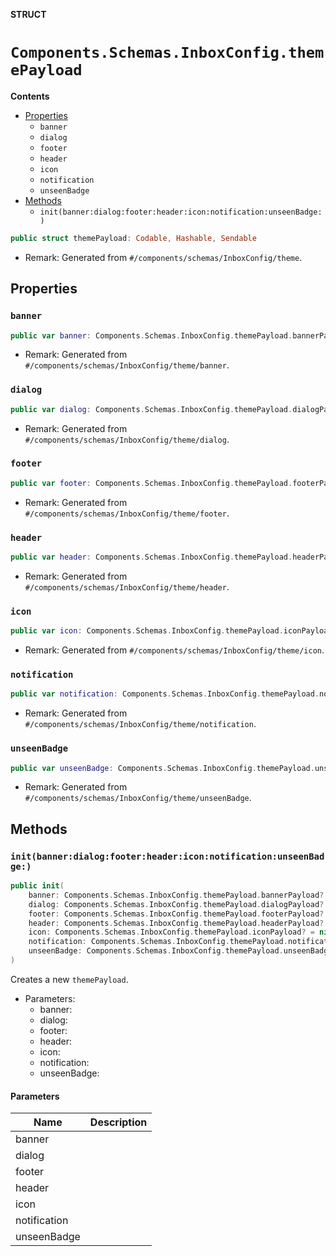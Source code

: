 **STRUCT**

# `Components.Schemas.InboxConfig.themePayload`

**Contents**

- [Properties](#properties)
  - `banner`
  - `dialog`
  - `footer`
  - `header`
  - `icon`
  - `notification`
  - `unseenBadge`
- [Methods](#methods)
  - `init(banner:dialog:footer:header:icon:notification:unseenBadge:)`

```swift
public struct themePayload: Codable, Hashable, Sendable
```

- Remark: Generated from `#/components/schemas/InboxConfig/theme`.

## Properties
### `banner`

```swift
public var banner: Components.Schemas.InboxConfig.themePayload.bannerPayload?
```

- Remark: Generated from `#/components/schemas/InboxConfig/theme/banner`.

### `dialog`

```swift
public var dialog: Components.Schemas.InboxConfig.themePayload.dialogPayload?
```

- Remark: Generated from `#/components/schemas/InboxConfig/theme/dialog`.

### `footer`

```swift
public var footer: Components.Schemas.InboxConfig.themePayload.footerPayload?
```

- Remark: Generated from `#/components/schemas/InboxConfig/theme/footer`.

### `header`

```swift
public var header: Components.Schemas.InboxConfig.themePayload.headerPayload?
```

- Remark: Generated from `#/components/schemas/InboxConfig/theme/header`.

### `icon`

```swift
public var icon: Components.Schemas.InboxConfig.themePayload.iconPayload?
```

- Remark: Generated from `#/components/schemas/InboxConfig/theme/icon`.

### `notification`

```swift
public var notification: Components.Schemas.InboxConfig.themePayload.notificationPayload?
```

- Remark: Generated from `#/components/schemas/InboxConfig/theme/notification`.

### `unseenBadge`

```swift
public var unseenBadge: Components.Schemas.InboxConfig.themePayload.unseenBadgePayload?
```

- Remark: Generated from `#/components/schemas/InboxConfig/theme/unseenBadge`.

## Methods
### `init(banner:dialog:footer:header:icon:notification:unseenBadge:)`

```swift
public init(
    banner: Components.Schemas.InboxConfig.themePayload.bannerPayload? = nil,
    dialog: Components.Schemas.InboxConfig.themePayload.dialogPayload? = nil,
    footer: Components.Schemas.InboxConfig.themePayload.footerPayload? = nil,
    header: Components.Schemas.InboxConfig.themePayload.headerPayload? = nil,
    icon: Components.Schemas.InboxConfig.themePayload.iconPayload? = nil,
    notification: Components.Schemas.InboxConfig.themePayload.notificationPayload? = nil,
    unseenBadge: Components.Schemas.InboxConfig.themePayload.unseenBadgePayload? = nil
)
```

Creates a new `themePayload`.

- Parameters:
  - banner:
  - dialog:
  - footer:
  - header:
  - icon:
  - notification:
  - unseenBadge:

#### Parameters

| Name | Description |
| ---- | ----------- |
| banner |  |
| dialog |  |
| footer |  |
| header |  |
| icon |  |
| notification |  |
| unseenBadge |  |